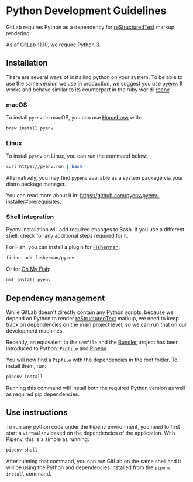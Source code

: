 # Python Development Guidelines

GitLab requires Python as a dependency for [reStructuredText](http://docutils.sourceforge.net/rst.html)
markup rendering.

As of GitLab 11.10, we require Python 3.

## Installation

There are several ways of installing python on your system. To be able to use the same version we use in production,
we suggest you use [pyenv](https://github.com/pyenv/pyenv). It works and behave similar to its counterpart in the
ruby world: [rbenv](https://github.com/rbenv/rbenv).

### macOS

To install `pyenv` on macOS, you can use [Homebrew](https://brew.sh/) with:

```bash
brew install pyenv
```

### Linux

To install `pyenv` on Linux, you can run the command below:

```bash
curl https://pyenv.run | bash
```

Alternatively, you may find `pypenv` available as a system package via your distro package manager.

You can read more about it in: <https://github.com/pyenv/pyenv-installer#prerequisites>.

### Shell integration

Pyenv installation will add required changes to Bash. If you use a different shell,
check for any additional steps required for it.

For Fish, you can install a plugin for [Fisherman](https://github.com/fisherman/fisherman):

```bash
fisher add fisherman/pyenv
```

Or for [Oh My Fish](https://github.com/oh-my-fish/oh-my-fish):

```bash
omf install pyenv
```

## Dependency management

While GitLab doesn't directly contain any Python scripts, because we depend on Python to render
[reStructuredText](http://docutils.sourceforge.net/rst.html) markup, we need to keep track on dependencies
on the main project level, so we can run that on our development machines.

Recently, an equivalent to the `Gemfile` and the [Bundler](https://bundler.io/) project has been introduced to Python:
`Pipfile` and [Pipenv](https://pipenv.readthedocs.io/en/latest/).

You will now find a `Pipfile` with the dependencies in the root folder. To install them, run:

```bash
pipenv install
```

Running this command will install both the required Python version as well as required pip dependencies.

## Use instructions

To run any python code under the Pipenv environment, you need to first start a `virtualenv` based on the dependencies
of the application. With Pipenv, this is a simple as running:

```bash
pipenv shell
```

After running that command, you can run GitLab on the same shell and it will be using the Python and dependencies
installed from the `pipenv install` command.

